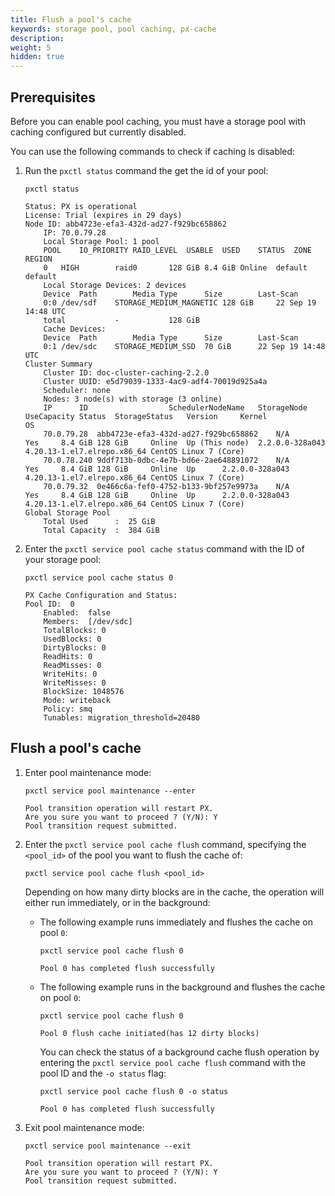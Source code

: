 ```yaml
---
title: Flush a pool's cache
keywords: storage pool, pool caching, px-cache
description:
weight: 5
hidden: true
---
```


## Prerequisites

Before you can enable pool caching, you must have a storage pool with caching configured but currently disabled.

You can use the following commands to check if caching is disabled:

1. Run the `pxctl status` command the get the id of your pool:

	```text
	pxctl status
	```

	```output
	Status: PX is operational
	License: Trial (expires in 29 days)
	Node ID: abb4723e-efa3-432d-ad27-f929bc658862
		IP: 70.0.79.28
		Local Storage Pool: 1 pool
		POOL	IO_PRIORITY	RAID_LEVEL	USABLE	USED	STATUS	ZONE	REGION
		0	HIGH		raid0		128 GiB	8.4 GiB	Online	default	default
		Local Storage Devices: 2 devices
		Device	Path		Media Type		Size		Last-Scan
		0:0	/dev/sdf	STORAGE_MEDIUM_MAGNETIC	128 GiB		22 Sep 19 14:48 UTC
		total			-			128 GiB
		Cache Devices:
		Device	Path		Media Type		Size		Last-Scan
		0:1	/dev/sdc	STORAGE_MEDIUM_SSD	70 GiB		22 Sep 19 14:48 UTC
	Cluster Summary
		Cluster ID: doc-cluster-caching-2.2.0
		Cluster UUID: e5d79039-1333-4ac9-adf4-70019d925a4a
		Scheduler: none
		Nodes: 3 node(s) with storage (3 online)
		IP		ID					SchedulerNodeName	StorageNode	UseCapacity	Status	StorageStatus	Version		Kernel				OS
		70.0.79.28	abb4723e-efa3-432d-ad27-f929bc658862	N/A			Yes		8.4 GiB	128 GiB		Online	Up (This node)	2.2.0.0-328a043	4.20.13-1.el7.elrepo.x86_64	CentOS Linux 7 (Core)
		70.0.78.240	9ddf713b-0dbc-4e7b-bd6e-2ae648891072	N/A			Yes		8.4 GiB	128 GiB		Online	Up		2.2.0.0-328a043	4.20.13-1.el7.elrepo.x86_64	CentOS Linux 7 (Core)
		70.0.79.32	0e466c6a-fef0-4752-b133-9bf257e9973a	N/A			Yes		8.4 GiB	128 GiB		Online	Up		2.2.0.0-328a043	4.20.13-1.el7.elrepo.x86_64	CentOS Linux 7 (Core)
	Global Storage Pool
		Total Used    	:  25 GiB
		Total Capacity	:  384 GiB
	```

2. Enter the `pxctl service pool cache status` command with the ID of your storage pool:

	```text
	pxctl service pool cache status 0
	```

	```output
	PX Cache Configuration and Status:
	Pool ID:  0
		Enabled:  false
		Members:  [/dev/sdc]
		TotalBlocks: 0
		UsedBlocks: 0
		DirtyBlocks: 0
		ReadHits: 0
		ReadMisses: 0
		WriteHits: 0
		WriteMisses: 0
		BlockSize: 1048576
		Mode: writeback
		Policy: smq
		Tunables: migration_threshold=20480
	```

## Flush a pool's cache

1. Enter pool maintenance mode:

    ```text
    pxctl service pool maintenance --enter
    ```

    ```output
    Pool transition operation will restart PX.
    Are you sure you want to proceed ? (Y/N): Y
    Pool transition request submitted.
    ```

2. Enter the `pxctl service pool cache flush` command, specifying the `<pool_id>` of the pool you want to flush the cache of:

    `pxctl service pool cache flush <pool_id>`

	Depending on how many dirty blocks are in the cache, the operation will either run immediately, or in the background:

    * The following example runs immediately and flushes the cache on pool `0`:

        ```text
        pxctl service pool cache flush 0
        ```
      	```output
      	Pool 0 has completed flush successfully
      	```

    * The following example runs in the background and flushes the cache on pool `0`:

        ```text
        pxctl service pool cache flush 0
        ```
      	```output
      	Pool 0 flush cache initiated(has 12 dirty blocks)
      	```

		You can check the status of a background cache flush operation by entering the `pxctl service pool cache flush` command with the pool ID and the `-o status` flag:

		```text
		pxctl service pool cache flush 0 -o status
		```
		```output
		Pool 0 has completed flush successfully
		```

4. Exit pool maintenance mode:

    ```text
    pxctl service pool maintenance --exit
    ```
    ```output
    Pool transition operation will restart PX.
    Are you sure you want to proceed ? (Y/N): Y
    Pool transition request submitted.
    ```

